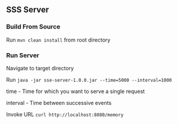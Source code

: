 ## SSS Server

### Build From Source

Run ``mvn clean install`` from root directory

### Run Server

Navigate to target directory

Run ``java -jar sse-server-1.0.0.jar --time=5000 --interval=1000``

time - Time for which you want to serve a single request

interval - Time between successive events

Invoke URL ``curl http://localhost:8080/memory``
